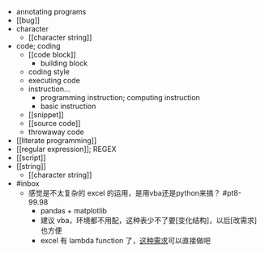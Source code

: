 - annotating programs
- [[bug]]
- character
    - [[character string]]
- code; coding
    - [[code block]]
        - building block
    - coding style
    - executing code
    - instruction...
        - programming instruction; computing instruction
        - basic instruction
    - [[snippet]]
    - [[source code]]
    - throwaway code
- [[literate programming]]
- [[regular expression]]; REGEX 
- [[script]]
- [[string]]
    - [[character string]]
- #inbox
    - 感觉是不太复杂的 excel 的运用，是用vba还是python来搞？ #pt8-99.98
        - pandas + matplotlib
        - 建议 vba，环境都不用配，这种表少不了要[变化结构]，以后[改需求]也方便
        - excel 有 lambda function 了，[这种需求](https://bbs.saraba1st.com/2b/thread-1999372-1-2.html)可以直接做吧
